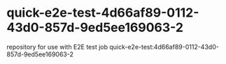 # quick-e2e-test-4d66af89-0112-43d0-857d-9ed5ee169063-2
repository for use with E2E test job quick-e2e-test:4d66af89-0112-43d0-857d-9ed5ee169063-2
